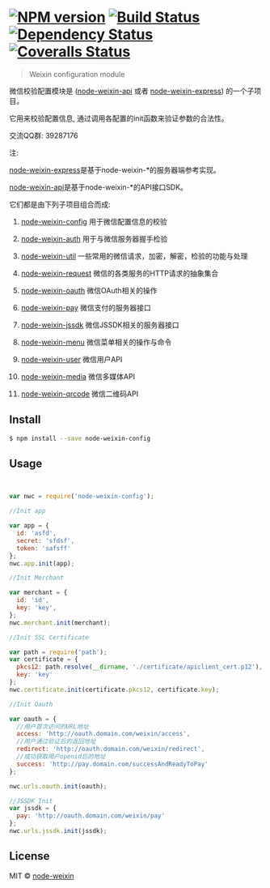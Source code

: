 #  [![NPM version][npm-image]][npm-url] [![Build Status][travis-image]][travis-url] [![Dependency Status][daviddm-image]][daviddm-url] [![Coveralls Status][coveralls-image]][coveralls-url]

> Weixin configuration module

微信校验配置模块是
([node-weixin-api](https://github.com/node-weixin/node-weixin-api) 
或者
[node-weixin-express](https://github.com/node-weixin/node-weixin-express))
的一个子项目。

它用来校验配置信息, 通过调用各配置的init函数来验证参数的合法性。

交流QQ群: 39287176

注:

 [node-weixin-express](https://github.com/node-weixin/node-weixin-express)是基于node-weixin-*的服务器端参考实现。

 [node-weixin-api](https://github.com/node-weixin/node-weixin-api)是基于node-weixin-*的API接口SDK。

 它们都是由下列子项目组合而成:

 1. [node-weixin-config](https://github.com/node-weixin/node-weixin-config)
    用于微信配置信息的校验

 2. [node-weixin-auth](https://github.com/node-weixin/node-weixin-auth)
    用于与微信服务器握手检验

 3. [node-weixin-util](https://github.com/node-weixin/node-weixin-util)
    一些常用的微信请求，加密，解密，检验的功能与处理

 4. [node-weixin-request](https://github.com/node-weixin/node-weixin-request)
    微信的各类服务的HTTP请求的抽象集合

 5. [node-weixin-oauth](https://github.com/node-weixin/node-weixin-oauth)
    微信OAuth相关的操作

 6. [node-weixin-pay](https://github.com/node-weixin/node-weixin-pay)
    微信支付的服务器接口

 7. [node-weixin-jssdk](https://github.com/node-weixin/node-weixin-jssdk)
    微信JSSDK相关的服务器接口

 8. [node-weixin-menu](https://github.com/node-weixin/node-weixin-menu)
    微信菜单相关的操作与命令
    
 9. [node-weixin-user](https://github.com/node-weixin/node-weixin-user)
    微信用户API
    
10. [node-weixin-media](https://github.com/node-weixin/node-weixin-media)
    微信多媒体API

11. [node-weixin-qrcode](https://github.com/node-weixin/node-weixin-qrcode)
    微信二维码API



## Install

```sh
$ npm install --save node-weixin-config
```


## Usage

```js


var nwc = require('node-weixin-config');

//Init app

var app = {
  id: 'asfd',
  secret: 'sfdsf',
  token: 'safsff'
};
nwc.app.init(app);

//Init Merchant

var merchant = {
  id: 'id',
  key: 'key',
};
nwc.merchant.init(merchant);

//Init SSL Certificate

var path = require('path');
var certificate = {
  pkcs12: path.resolve(__dirname, './certificate/apiclient_cert.p12'),
  key: 'key'
};
nwc.certificate.init(certificate.pkcs12, certificate.key);

//Init Oauth

var oauth = {
  //用户首次访问的URL地址
  access: 'http://oauth.domain.com/weixin/access',
  //用户通过验证后的返回地址
  redirect: 'http://oauth.domain.com/weixin/redirect',
  //成功获取用户openid后的地址
  success: 'http://pay.domain.com/successAndReadyToPay'
};

nwc.urls.oauth.init(oauth);

//JSSDK Init
var jssdk = {
  pay: 'http://oauth.domain.com/weixin/pay'
};
nwc.urls.jssdk.init(jssdk);

```


## License

MIT © [node-weixin](blog.3gcnbeta.com)


[npm-image]: https://badge.fury.io/js/node-weixin-config.svg
[npm-url]: https://npmjs.org/package/node-weixin-config
[travis-image]: https://travis-ci.org/node-weixin/node-weixin-config.svg?branch=master
[travis-url]: https://travis-ci.org/node-weixin/node-weixin-config
[daviddm-image]: https://david-dm.org/node-weixin/node-weixin-config.svg?theme=shields.io
[daviddm-url]: https://david-dm.org/node-weixin/node-weixin-config
[coveralls-image]: https://coveralls.io/repos/node-weixin/node-weixin-config/badge.svg?branch=master&service=github
[coveralls-url]: https://coveralls.io/github/node-weixin/node-weixin-config?branch=master
